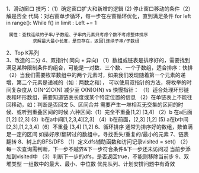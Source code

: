 1、滑动窗口
       技巧：（1）确定窗口扩大和新增的逻辑  (2) 停止窗口移动的条件（2）解是否全
       代码：对右窗单步循环，每一步在左窗循环优化，直到满足条件
         for left in range():
                  While f()  in limit :
                       Left += 1

     属性：查找连续的子串/子数组、子串内元素只考虑个数不考虑整体排序 
              求解最大最小长度，是否存在，返回l连续子串/子数组
2、Top K系列  
3、改造的二分
4、双指针( 同向 + 异向) 
  （1）数组或链表是排序好的，需要找到满足某种限制条件的组合，可能是一对数、三个数、一个子数组，适合排序：快排
  （2）当我们需要枚举数组中的两个元素时，如果我们发现随着第一个元素的递增，第二个元素是递减的（如：两数之和），
      可以使用双指针的方法，将枚举的时间复杂度从 O(N^2)O(N) 减少至 O(N)O(N)
   vs 快慢指针：
      （1）适合处理环形链表和环形数组，需要知道链表长度或某个特定位置的信息
      （2）在单链表上不能往回移动，如：判断是否回文
5、区间合并
  需要产生一堆相互无交集的区间的时候、或听到重叠区间的时候
  六种区间:（1）完全不重叠[1,2] [3,4]   （2）b 在a后面[1,2] [2,3]
                  (3）b在a中间[1,2,3,4][2,3] （4）b在前面，[2,3] [1,2]
                  (5)  a在b中间 [2,3],[1,2,3,4]（6）不重叠 [3,4] [1,2]
6、循环排序
  通常为排序好的数组，数值满足一定的区间
  如排好序/翻转过的数组中，寻找丢失/重复的/最小的元素
7、链表翻转
8、树上的BFS/DFS
   （1）定义dfs辅助函数和访问记录visited = set()
   （2）每一次查询需判断，下一步不越界&下一步符合条件&下一步还未访问过
            当前步添加到visited中
   （3）判断下一步的dfs，是否返回true，不能则移除当前步
9、双堆类型 
     一组数中的最大、最小、中位数
     优先队列、计划安排问题中有奇效
